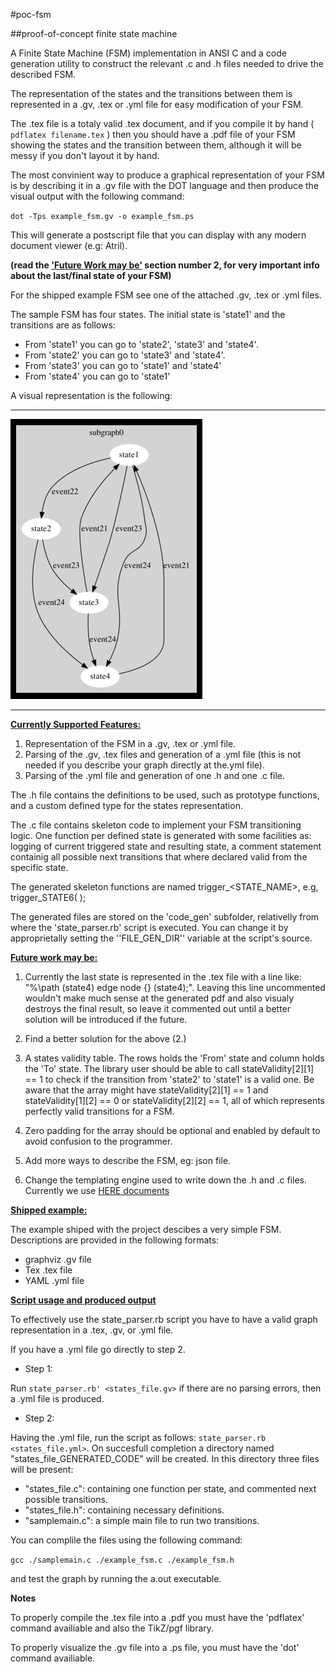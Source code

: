 #poc-fsm

##proof-of-concept finite state machine

A Finite State Machine (FSM) implementation in ANSI C and a code generation utility to construct the relevant .c and .h files needed to drive the described FSM.

The representation of the states and the transitions between them is represented in a .gv, .tex or .yml file for easy modification of your FSM.

The .tex file is a totaly valid .tex document, and if you compile it by hand ( `pdflatex filename.tex` ) then you should have a .pdf file of your FSM showing the states and the transition between them, although it will be messy if you don't layout it by hand.

The most convinient way to produce a graphical representation of your FSM is by describing it in a .gv file with the DOT language and then produce the visual output with the following command:

`dot -Tps example_fsm.gv -o example_fsm.ps`

This will generate a postscript file that you can display with any modern document viewer (e.g: Atril).

**(read the <u>'Future Work may be'</u> section number 2, for very important info about the last/final state of your FSM)**

For the shipped example FSM see one of the attached .gv, .tex or .yml files.

The sample FSM has four states. The initial state is 'state1' and the transitions are as follows:

  * From 'state1' you can go to 'state2', 'state3' and 'state4'.
  * From 'state2' you can go to 'state3' and 'state4'.
  * From 'state3' you can go to 'state1' and 'state4'
  * From 'state4' you can go to 'state1'

A visual representation is the following:

***
![Alt text](example_fsm.jpg)
***

<u>**Currently Supported Features:**</u>

 1. Representation of the FSM in a .gv, .tex or .yml file.
 2. Parsing of the .gv, .tex files and generation of a .yml file (this is not needed if you describe your graph directly at the.yml file).
 3. Parsing of the .yml file and generation of one .h and one .c file.

The .h file contains the definitions to be used, such as prototype functions, and a custom defined type for the states representation.

The .c file contains skeleton code to implement your FSM transitioning logic. One function per defined state is generated with some facilities as: logging of current triggered state and resulting state, a comment statement containig all possible next transitions that where declared valid from the specific state.

The generated skeleton functions are named trigger_<STATE_NAME\>, e.g, trigger_STATE6( );

The generated files are stored on the 'code_gen' subfolder, relativelly from where the 'state_parser.rb' script is executed. You can change it by approprietally setting the ''FILE_GEN_DIR'' variable at the script's source.

<u>**Future work may be:**</u>

1. Currently the last state is represented in the .tex file with a line like: "%\path (state4) edge node {} (state4);". Leaving this line uncommented wouldn't make much sense at the generated pdf and also visualy destroys the final result, so leave it commented out until a better solution will be introduced if the future.

2. Find a better solution for the above (2.)

3. A states validity table. The rows holds the 'From' state and column holds the 'To' state. The library user should be able to call stateValidity[2][1] == 1 to check if the transition from 'state2' to 'state1' is a valid one. Be aware that the array might have stateValidity[2][1] == 1 and stateValidity[1][2] == 0 or stateValidity[2][2] == 1, all of which represents perfectly valid transitions for a FSM.

4. Zero padding for the array should be optional and enabled by default to avoid confusion to the programmer.

5. Add more ways to describe the FSM, eg: json file.

6. Change the templating engine used to write down the .h and .c files. Currently we use [HERE documents](http://ruby-doc.org/docs/ruby-doc-bundle/Manual/man-1.4/syntax.html#here_doc)

<u>**Shipped example:**</u>

The example shiped with the project descibes a very simple FSM. Descriptions are provided in the following formats:

  * graphviz .gv file
  * Tex .tex file
  * YAML .yml file

<u>**Script usage and produced output**</u>

To effectively use the state_parser.rb script you have to have a valid graph representation in a .tex, .gv, or .yml file.

If you have a .yml file go directly to step 2.

  * Step 1:

Run `state_parser.rb' <states_file.gv>` if there are no parsing errors, then a .yml file is produced.

  * Step 2:

Having the .yml file, run the script as follows: `state_parser.rb <states_file.yml>`. On succesfull completion a directory named "states_file_GENERATED_CODE" will be created. In this directory three files will be present:

  * "states_file.c": containing one function per state, and commented next possible transitions.
  * "states_file.h": containing necessary definitions.
  *  "samplemain.c": a simple main file to run two transitions.

You can complile the files using the following command:

`gcc ./samplemain.c ./example_fsm.c ./example_fsm.h`

and test the graph by running the a.out executable.


**Notes**

To properly compile the .tex file into a .pdf you must have the 'pdflatex' command availiable and also the TikZ/pgf library.

To properly visualize the .gv file into a .ps file, you must have the 'dot' command availiable.
